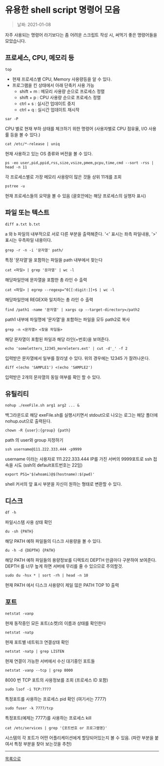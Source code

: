 # 유용한 shell script 명령어 모음

> 날짜: 2021-01-08

자주 사용되는 명령어 라기보다는 좀 어려운 스크립트 작성 시, 써먹기 좋은 명령어들을 모았습니다.

## 프로세스, CPU, 메모리 등

`top`

- 현재 프로세스별 CPU, Memory 사용량등을 알 수 있다.
- 프로그램을 킨 상태에서 아래 단축키 사용 가능
  - shift + m : 메모리 사용량 순으로 프로세스 정렬
  - shift + p : CPU 사용량 순으로 프로세스 정렬
  - ctrl + s : 실시간 업데이트 중지
  - ctrl + q : 실시간 업데이트 재시작

`sar -P`

CPU 별로 현재 부하 상태를 체크하기 위한 명령어 (사용자별로 CPU 점유율, I/O 사용률 등을 볼 수 있다.)

`cat /etc/*-release | uniq`

현재 사용하고 있는 OS 종류와 버전을 볼 수 있다.

`ps -eo user,pid,ppid,rss,size,vsize,pmem,pcpu,time,cmd --sort -rss | head -n 11`

각 프로세스별로 가장 메모리 사용량이 많은 것들 상위 11개를 조회

`pstree -u`

현재 프로세스들의 요약을 볼 수 있음 (괄호안에는 해당 프로세스의 실행자 표시)

## 파일 또는 텍스트

`diff a.txt b.txt`

a 와 b 파일의 내부적으로 서로 다른 부분을 출력해준다. '<' 표시는 좌측 파일내용, '>' 표시는 우측파일 내용이다.

`grep -r -n -i '문자열' path/`

특정 '문자열'을 포함하는 파일을 path 내부에서 찾는다

`cat <파일> | grep '문자열' | wc -l`

해당파일안에 문자열을 포함한 총 라인 수 출력

`cat <파일> | egrep --regexp=^0[[:digit:]]+$ | wc -l`

해당파일안에 REGEX와 일치하는 총 라인 수 출력

`find /path1 -name '문자열' | xargs cp --target-directory=/path2`

path1 내부에 파일명에 '문자열'을 포함하는 파일을 모두 path2로 복사

`grep -n <문자열> <찾을 파일들>`

해당 문자열이 포함된 파일과 해당 라인(+번호)을 보여준다.

`echo 'someletters_12345_moreleters.ext' | cut -d'_' -f 2`

입력받은 문자열에서 일부를 잘라낼 수 있다. 위의 경우에는 12345 가 잘려나온다.

`diff <(echo 'SAMPLE1') <(echo 'SAMPLE2')`

입력받은 2개의 문자열의 동일 여부를 확인 할 수 있다.

## 유틸리티

`nohup ./exeFile.sh arg1 arg2 ... &`

백그라운드로 해당 exeFile.sh를 실행시키면서 stdout으로 나오는 로그는 해당 폴더에 nohup.out으로 출력된다.

`chown -R {user}:{group} {path}`

path 의 user와 group 지정하기

`ssh username@111.222.333.444 -p9999`

username 이라는 사용자로 111.222.333.444 IP를 가진 서버의 9999포트로 ssh 접속을 시도 (ssh의 default포트번호는 22임)

`export PS1='$(whoami)@$(hostname):$(pwd)'`

shell 커서의 앞 표시 부분을 자신이 원하는 형태로 변환할 수 있다.

## 디스크

`df -h`

파일시스템 사용 상태 확인

`du -sh {PATH}`

해당 PATH 예하 파일들의 디스크 사용량을 볼 수 있다.

`du -h -d {DEPTH} {PATH}`

해당 PATH 예하 파일들의 용량정보를 디렉토리 DEPTH 만큼마다 구분하여 보여준다.
DEPTH 를 너무 높게 하면 서버에 무리를 줄 수 있으므로 주의할것.

`sudo du -hsx * | sort -rh | head -n 10`

현재 PATH 에서 디스크 사용량이 제일 많은 PATH TOP 10 출력

## 포트

`netstat -vanp`

현재 동작중인 모든 포트(소켓)의 이름과 상태를 확인한다

`netstat -natp`

현재 포트별 네트워크 연결상태 확인

`netstat -natp | grep LISTEN`

현재 연결이 가능한 서버에서 수신 대기중인 포트들

`netstat -vanp --tcp | grep 8000`

8000 번 TCP 포트의 사용정보를 조회 (프로세스 ID 포함)

`sudo lsof -i TCP:7777`

특정포트를 사용하는 프로세스 pid 확인 (여기서는 7777)

`sudo fuser -k 7777/tcp`

특정포트(예제는 7777)를 사용하는 프로세스 kill

`cat /etc/services | grep '{포트번호 or 프로그램명}'`

시스템의 각 포트가 어떤 어플리케이션에게 할당되어있는지 볼 수 있음. (파란 부분을 붙여서 특정 부분을 찾아 보는것을 추천)

---

[목록으로](https://shiwoo-park.github.io/blog/kor)
